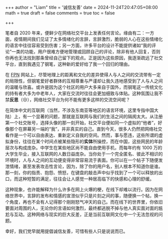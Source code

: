 +++
author = "Liam"
title = '诚信友善'
date = 2024-11-24T20:47:05+08:00
math = true 
draft = false
comments = true
toc = false

+++

笔者自 2020 年来，便鲜少在网络社交平台上发表任何言论。缘由有二：一方面，疫情期间我们见证了太多情绪化的言辞，言辞激烈，脆弱的人心在这些情绪化的语言中往往容易受到伤害；另一方面，许多平台的设计不能提供诸如“我的评论”一类的功能，用户很难方便地管理或回顾自己的评论，除非有他人回复，否则你再也无法找到那条曾经自己留下的观点。正是因为这些原因，我逐渐疏远了社交平台，直到我遇见了钢笔，这种新的爱好给了我一个回归的理由。

在 [FPN](https://fountainpennetwork.com/) 网站上，尽管地理上的距离和文化的差异使得人与人之间的交流带有一定的局限性，但钢笔爱好者群体的互相尊重与严谨却让我久违地感受到了人与人之间的温暖与欣喜。或许是因为这个社区的用户大多来自于国外，而钢笔这一传统文化的持有者大多为中老年人，大家在交流时往往会更加细致与体贴。这种氛围让我不禁**反思**（😒），网络社交平台为何不能有更多这样的交流空间呢？

在简体中文的互联网（当然，不涉及东南亚等地区的语言环境，这里专指中国大陆）上，有一个显著的问题，那就是互联网与我们的生活之间的隔阂太大。从注册第一个社交账号，选择头像的那一刻开始，社交平台便如同一个虚拟的“他者”，好像那个在屏幕另一端的“我”，并非真实的自己。直到今天，很多人仍然把网络社交看作是一个可以自由表达、重新定义自我的空间。然而，事与愿违，这些所谓的虚拟身份，往往在某个时间点被某些隐形的**实体**所操控，而在中国，这些网民的年龄层次与构成庞杂。中学生在某些地区尚不能自由使用手机，而每年约有 1000 万的大学生毕业，接入互联网的人数日益庞杂。当你处于一个完全匿名、彼此不相识的环境时，人与人之间的互动便变得非常容易流于表面。你可以在一个帖子下随便发泄情绪，甚至发表攻击性言论，因为，除了你的用户名，别人根本不知道你是谁。那一刻，你的指责、抱怨、愤怒，在键盘的敲击声中似乎找到了一个可以释放的出口，而这种短暂的满足，往往会让人感觉一种居高临下的快感和心理的舒缓。

这种现象，也许能解释为什么许多在网上火爆的梗，在线下却难以流行。因为在网络世界中，言辞的发布和情感的宣泄似乎只是片刻之间的事，随便换一个帖，换一个角度，再也不会有人记得那个刚刚怒气冲天的自己。而在线下的世界里，你依旧要面对周围的人，无论你的言语如何激烈，最终都逃脱不掉与他人真实面对面的尴尬与互动。这种网络与现实的巨大反差，正是当前互联网文化中一个无法忽视的问题。

幸好，我们党早就用提倡诚信友善，可惜有些人只是说说而已。

